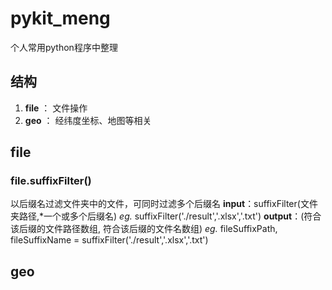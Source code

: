# pykit_meng

个人常用python程序中整理

## 结构

1. **file** ： 文件操作
2. **geo** ： 经纬度坐标、地图等相关

## file

### file.suffixFilter()
以后缀名过滤文件夹中的文件，可同时过滤多个后缀名
**input**：suffixFilter(文件夹路径,*一个或多个后缀名) 
 *eg.* suffixFilter('./result','.xlsx','.txt')
**output**：(符合该后缀的文件路径数组, 符合该后缀的文件名数组)
*eg.* fileSuffixPath, fileSuffixName = suffixFilter('./result','.xlsx','.txt')


## geo